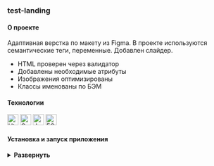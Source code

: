 ### test-landing

#### О проекте

Адаптивная верстка по макету из Figma. В проекте используются семантические теги, переменные. Добавлен слайдер. 

- HTML проверен через валидатор 
- Добавлены необходимые атрибуты  
- Изображения оптимизированы
- Классы именованы по БЭМ

#### Технологии

<div>
  <img height='25px' src="https://img.shields.io/badge/HTML5-20232A??style=plastic&logo=HTML5&logoColor=E34F26" alt="Html5.">
 <img height='25px' src="https://img.shields.io/badge/CSS3-20232A??style=plastic&logo=css3&logoColor=1572B6" alt="Css3.">
 <img height='25px' src="https://img.shields.io/badge/JavaScript-20232A??style=plastic&logo=JavaScript&logoColor=#7DF1E" alt="JavaScript.">
 <img height='25px' src="https://img.shields.io/badge/БЭМ-20232A??style=plastic&logoColor=CC6699" alt="БЭМ.">
</div>

#### Установка и запуск приложения

<details><summary><b>Развернуть</b></summary>

Клонировать репозиторий:

    git clone https://github.com/Mariyazakharova73/my-landing.git

Запустить приложение

    npm run dev

</details>
